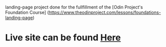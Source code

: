   landing-page project done for the fullfillment of the [Odin Project's Foundation Course] (https://www.theodinproject.com/lessons/foundations-landing-page)
  # Live site can be found [Here](https://syedshaon.github.io/landing-page/)
